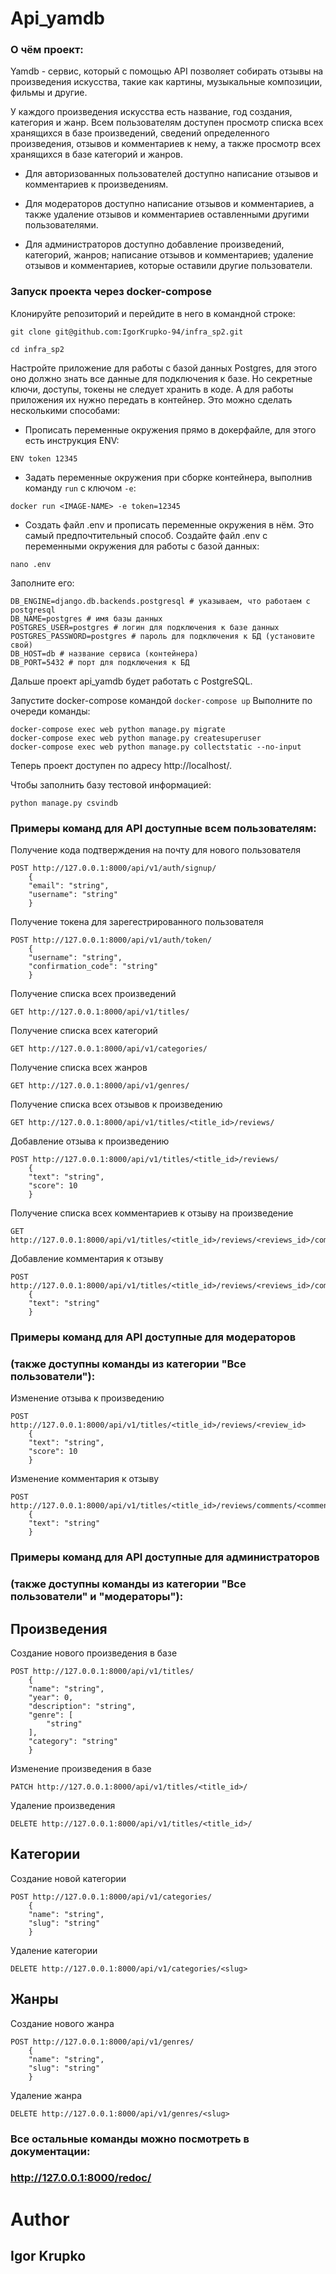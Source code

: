 # Api_yamdb


### О чём проект:

Yamdb - сервис, который с помощью API позволяет собирать отзывы 
на произведения искусства, такие как картины, 
музыкальные композиции, фильмы и другие.

У каждого произведения искусства есть название, год создания, категория и жанр.
Всем пользователям доступен просмотр списка всех хранящихся в базе 
произведений, сведений определенного произведения, 
отзывов и комментариев к нему, 
а также просмотр всех хранящихся в базе категорий и жанров.

* Для авторизованных пользователей доступно написание отзывов 
и комментариев к произведениям. 

* Для модераторов доступно написание отзывов и комментариев, 
а также удаление отзывов и комментариев оставленными другими пользователями.

* Для администраторов доступно добавление произведений, 
категорий, жанров; написание отзывов и комментариев; удаление отзывов и 
комментариев, которые оставили другие пользователи.


### Запуск проекта через docker-compose

Клонируйте репозиторий и перейдите в него в командной строке:
``` 
git clone git@github.com:IgorKrupko-94/infra_sp2.git 
```
``` 
cd infra_sp2
```

Настройте приложение для работы с базой данных Postgres, 
для этого оно должно знать все данные для подключения к базе. 
Но секретные ключи, доступы, токены не следует хранить в коде. 
А для работы приложения их нужно передать в контейнер. 
Это можно сделать несколькими способами:
* Прописать переменные окружения прямо в докерфайле, 
для этого есть инструкция ENV:
```
ENV token 12345
```
* Задать переменные окружения при сборке контейнера, 
выполнив команду ```run``` с ключом ```-e```:
```
docker run <IMAGE-NAME> -e token=12345
```
* Создать файл .env и прописать переменные окружения в нём. 
Это самый предпочтительный способ.
Создайте файл .env с переменными окружения для работы с базой данных:
```
nano .env
```
Заполните его:
```
DB_ENGINE=django.db.backends.postgresql # указываем, что работаем с postgresql
DB_NAME=postgres # имя базы данных
POSTGRES_USER=postgres # логин для подключения к базе данных
POSTGRES_PASSWORD=postgres # пароль для подключения к БД (установите свой)
DB_HOST=db # название сервиса (контейнера)
DB_PORT=5432 # порт для подключения к БД
```
Дальше проект api_yamdb будет работать с PostgreSQL.

Запустите docker-compose командой ```docker-compose up```
Выполните по очереди команды:
```
docker-compose exec web python manage.py migrate
docker-compose exec web python manage.py createsuperuser
docker-compose exec web python manage.py collectstatic --no-input
```
Теперь проект доступен по адресу http://localhost/.

Чтобы заполнить базу тестовой информацией:
```
python manage.py csvindb
```


### Примеры команд для API доступные всем пользователям:

Получение кода подтверждения на почту для нового пользователя

```
POST http://127.0.0.1:8000/api/v1/auth/signup/
    {
    "email": "string",
    "username": "string"
    }
```

Получение токена для зарегестрированного пользователя

```
POST http://127.0.0.1:8000/api/v1/auth/token/
    {
    "username": "string",
    "confirmation_code": "string"
    }
```

Получение списка всех произведений

```
GET http://127.0.0.1:8000/api/v1/titles/
```

Получение списка всех категорий

```
GET http://127.0.0.1:8000/api/v1/categories/
```

Получение списка всех жанров

```
GET http://127.0.0.1:8000/api/v1/genres/
```

Получение списка всех отзывов к произведению

```
GET http://127.0.0.1:8000/api/v1/titles/<title_id>/reviews/
```

Добавление отзыва к произведению

```
POST http://127.0.0.1:8000/api/v1/titles/<title_id>/reviews/
    {
    "text": "string",
    "score": 10
    }
```

Получение списка всех комментариев к отзыву на произведение

```
GET http://127.0.0.1:8000/api/v1/titles/<title_id>/reviews/<reviews_id>/comments/
```

Добавление комментария к отзыву

```
POST http://127.0.0.1:8000/api/v1/titles/<title_id>/reviews/<reviews_id>/comments/
    {
    "text": "string"
    }
```

### Примеры команд для API доступные для модераторов 
### (также доступны команды из категории "Все пользователи"):

Изменение отзыва к произведению

```
POST http://127.0.0.1:8000/api/v1/titles/<title_id>/reviews/<review_id>
    {
    "text": "string",
    "score": 10
    }
```

Изменение комментария к отзыву

```
POST http://127.0.0.1:8000/api/v1/titles/<title_id>/reviews/comments/<comment_id>
    {
    "text": "string"
    }
```

### Примеры команд для API доступные для администраторов 
### (также доступны команды из категории "Все пользователи" и "модераторы"):

## Произведения

Создание нового произведения в базе

```
POST http://127.0.0.1:8000/api/v1/titles/
    {
    "name": "string",
    "year": 0,
    "description": "string",
    "genre": [
        "string"
    ],
    "category": "string"
    }
```

Изменение произведения в базе

```
PATCH http://127.0.0.1:8000/api/v1/titles/<title_id>/
```

Удаление произведения

```
DELETE http://127.0.0.1:8000/api/v1/titles/<title_id>/
```

## Категории

Создание новой категории

```
POST http://127.0.0.1:8000/api/v1/categories/
    {
    "name": "string",
    "slug": "string"
    }
```

Удаление категории

```
DELETE http://127.0.0.1:8000/api/v1/categories/<slug>
```

## Жанры

Создание нового жанра

```
POST http://127.0.0.1:8000/api/v1/genres/
    {
    "name": "string",
    "slug": "string"
    }
```

Удаление жанра

```
DELETE http://127.0.0.1:8000/api/v1/genres/<slug>
```

### Все остальные команды можно посмотреть в документации: 
### http://127.0.0.1:8000/redoc/


# Author
## Igor Krupko
